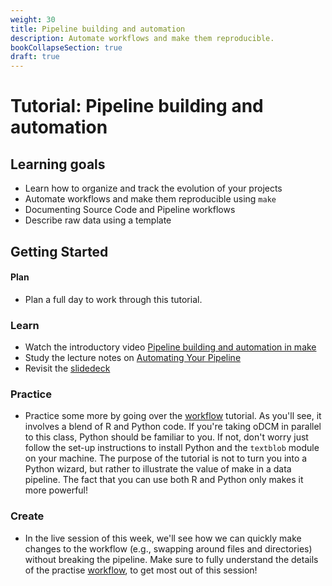 ```yaml
---
weight: 30
title: Pipeline building and automation
description: Automate workflows and make them reproducible.
bookCollapseSection: true
draft: true
---
```


# Tutorial: Pipeline building and automation


## Learning goals

* Learn how to organize and track the evolution of your projects
* Automate workflows and make them reproducible using `make`
* Documenting Source Code and Pipeline workflows
* Describe raw data using a template

## Getting Started

#### Plan
- Plan a full day to work through this tutorial.

### Learn

- Watch the introductory video [Pipeline building and automation in make](LINK_VIDEO)
- Study the lecture notes on [Automating Your Pipeline](https://tsh-website.netlify.app/tutorials/project-setup/principles-of-project-setup-and-workflow-management/automation/)
- Revisit the [slidedeck](https://github.com/STAT545-UBC/STAT545-UBC-original-website/tree/master/automation01_slides)


### Practice
- Practice some more by going over the [workflow](https://tsh-website.netlify.app/tutorials/more-tutorials/implement-an-efficient-and-reproducible-workflow/implement-an-efficient-and-reproducible-workflow-overview/) tutorial. As you'll see, it involves a blend of R and Python code. If you're taking oDCM in parallel to this class, Python should be familiar to you. If not, don't worry just follow the set-up instructions to install Python and the `textblob` module on your machine. The purpose of the tutorial is not to turn you into a Python wizard, but rather to illustrate the value of make in a data pipeline. The fact that you can use both R and Python only makes it more powerful!


### Create
- In the live session of this week, we'll see how we can quickly make changes to the workflow (e.g., swapping around files and directories) without breaking the pipeline. Make sure to fully understand the details of the practise [workflow](https://tsh-website.netlify.app/tutorials/more-tutorials/implement-an-efficient-and-reproducible-workflow/implement-an-efficient-and-reproducible-workflow-overview/), to get most out of this session!
